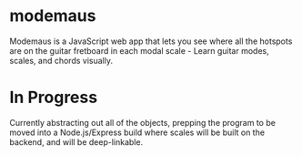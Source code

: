 modemaus
========

Modemaus is a JavaScript web app that lets you see where all the hotspots are on the guitar fretboard in each modal scale - Learn guitar modes, scales, and chords visually.

In Progress
===========
Currently abstracting out all of the objects, prepping the program to be moved into a Node.js/Express build where scales will be built on the backend, and will be deep-linkable.